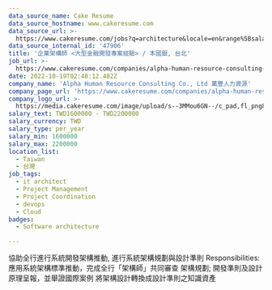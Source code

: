 ```yaml
---
data_source_name: Cake Resume
data_source_hostname: www.cakeresume.com
data_source_url: >-
  https://www.cakeresume.com/jobs?q=architecture&locale=en&range%5Bsalary_range%5D%5Bmin%5D=1000000&page=4
data_source_internal_id: '47906'
title: '企業架構師 <大型金融開發專案經驗> / 本國銀, 台北'
job_url: >-
  https://www.cakeresume.com/companies/alpha-human-resource-consulting-co-ltd/jobs/8af01d
date: 2022-10-19T02:48:12.482Z
company_name: 'Alpha Human Resource Consulting Co., Ltd 萬豐人力資源'
company_page_url: 'https://www.cakeresume.com/companies/alpha-human-resource-consulting-co-ltd'
company_logo_url: >-
  https://media.cakeresume.com/image/upload/s--3MMou6GN--/c_pad,fl_png8,h_200,w_200/v1560482558/x3eymfkjvjbxlnnzw2el.png
salary_text: TWD1600000 - TWD2200000
salary_currency: TWD
salary_type: per_year
salary_min: 1600000
salary_max: 2200000
location_list:
  - Taiwan
  - 台灣
job_tags:
  - it architect
  - Project Management
  - Project Coordination
  - devops
  - Cloud
badges:
  - Software architecture

---
```


協助全行進行系統開發架構推動, 進行系統架構規劃與設計準則 Responsibilities: 應用系統架構標準推動，完成全行「架構師」共同審查 架構規劃; 開發準則及設計原理呈報，並舉證國際案例 將架構設計轉換成設計準則之知識資產